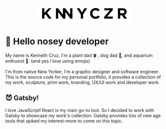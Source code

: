 <p align="center">
  <a href="https://www.gatsbyjs.org">
    <img alt="Gatsby" src="src/images/logo/logo.svg" width="300" />
  </a>
</p>

# 👋 Hello nosey developer
  My name is Kenneth Cruz, I'm a plant dad 🍀 , dog dad 🐶, and aquarium enthusist 🐠. (and yes I love using emojis)<br><br> 
  I'm from native New Yorker, I'm a graphic designer and software engineer. This is the source code for my personal portfolio, it provides a collection of my work, sculpture, print work, branding, UX/UI work and developer work.

## 😈 Gatsby!
I love JavaScript! React is my main go-to tool. So I decided to work with Gatsby to showcase my work's collection. Gatsby provides lots of new age tools that spiked my interest–more to come on this topic.